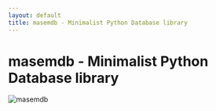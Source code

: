 ```yaml
---
layout: default
title: masemdb - Minimalist Python Database library
---
```

# masemdb - Minimalist Python Database library

<img src="{{ '/assets/images/masemdb-brand.png' | relative_url }}" alt="masemdb">